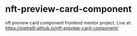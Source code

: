 # nft-preview-card-component
nft preview card component frontend mentor project.
Live at: https://pietrelll.github.io/nft-preview-card-component/
